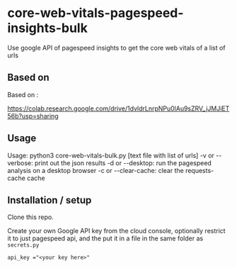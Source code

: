# core-web-vitals-pagespeed-insights-bulk
Use google API of pagespeed insights to get the core web vitals of a list of urls

## Based on

Based on :

https://colab.research.google.com/drive/1dvldrLnrpNPu0lAu9sZRV_jJMJiET56b?usp=sharing

## Usage

Usage: python3 core-web-vitals-bulk.py [text file with list of urls]
-v or --verbose: print out the json results
-d or --desktop: run the pagespeed analysis on a desktop browser
-c or --clear-cache: clear the requests-cache cache

## Installation / setup

Clone this repo.

Create your own Google API key from the cloud console, optionally restrict it to just pagespeed api, and the put it in a file in the same folder as `secrets.py`

```
api_key ="<your key here>"
```
